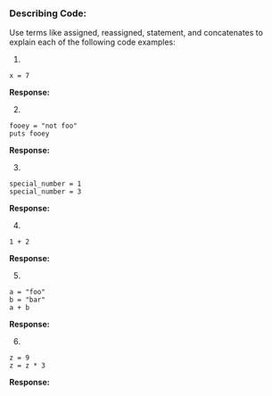 ### Describing Code:

Use terms like assigned, reassigned, statement, and concatenates to explain each of the following code examples:

1)

```
x = 7
```

**Response:**


2)

```
fooey = "not foo"
puts fooey
```

**Response:**


3)

```
special_number = 1
special_number = 3
```

**Response:**


4)

```
1 + 2
```

**Response:**


5)

```
a = "foo"
b = "bar"
a + b
```

**Response:**


6)

```
z = 9
z = z * 3
```

**Response:**
